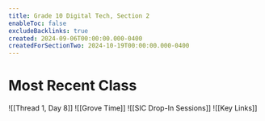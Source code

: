 ```yaml
---
title: Grade 10 Digital Tech, Section 2
enableToc: false
excludeBacklinks: true
created: 2024-09-06T00:00:00.000-0400
createdForSectionTwo: 2024-10-19T00:00:00.000-0400
---
```

# Most Recent Class
![[Thread 1, Day 8]]
![[Grove Time]]
![[SIC Drop-In Sessions]]
![[Key Links]]